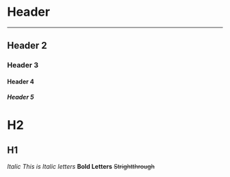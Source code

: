 # Header 
-------------
## Header 2
### Header 3
#### Header 4
##### Header 5

H2
=======
H1
---------

*Italic This is Italic letters*
**Bold Letters**
~~Strightthrough~~
